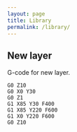 ```yaml
---
layout: page
title: Library
permalink: /library/
---
```


## New layer

G-code for new layer.
```
G0 Z10
G0 X0 Y30
G0 Z1
G1 X85 Y30 F400
G1 X85 Y220 F600
G1 X0 Y220 F600
G0 Z10
```
